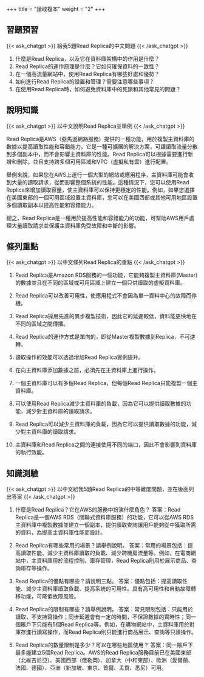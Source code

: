 +++
title = "讀取複本"
weight = "2"
+++
## 習題預習
{{< ask_chatgpt >}}
給我5題Read Replica的中文問題
{{< /ask_chatgpt >}}

1. 什麼是Read Replica，以及它在資料庫架構中的作用是什麼？
2. Read Replica的運作原理是什麼？它如何確保資料的一致性？
3. 在一個高流量網站中，使用Read Replica有哪些好處和優勢？
4. 如何進行Read Replica的設置和管理？需要注意哪些事項？
5. 在使用Read Replica時，如何避免資料庫中的死鎖和其他常見的問題？   

## 說明知識
{{< ask_chatgpt >}}
以中文說明Read Replica並舉例
{{< /ask_chatgpt >}}

Read Replica是AWS（亞馬遜網路服務）提供的一種功能，用於複製主資料庫的數據以提高讀取性能和容錯能力。它是一種可擴展的解決方案，可讓讀取流量分散到多個副本中，而不會影響主資料庫的性能。Read Replica可以根據需要進行新增和刪除，並且支持跨多個可用區域和VPC（虛擬私有雲）進行配置。

舉例來說，如果您在AWS上運行一個大型的網站或應用程序，主資料庫可能會收到大量的讀取請求，從而影響整個系統的性能。這種情況下，您可以使用Read Replica來增加讀取容量，使主資料庫可以保持更穩定的性能。例如，如果您選擇在美國東部的一個可用區域設置主資料庫，您可以在美國西部或其他可用地區設置多個讀取副本以提高性能和容錯能力。

總之，Read Replica是一種用於提高性能和容錯能力的功能，可幫助AWS用戶處理大量讀取請求並保護主資料庫免受故障和中斷的影響。   

## 條列重點
{{< ask_chatgpt >}}
以中文條列Read Replica的重點
{{< /ask_chatgpt >}}

1. Read Replica是Amazon RDS服務的一個功能，它能夠複製主資料庫(Master)的數據並且在不同的區域或可用區域上建立一個只供讀取的虛擬資料庫。

2. Read Replica可以改善可用性，使應用程式不會因為單一資料中心的故障而停機。

3. Read Replica採用先進的異步複製技術，因此它的延遲較低，資料能更快地在不同的區域之間傳播。

4. Read Replica的運作方式是單向的，即從Master複製數據到Replica，不可逆轉。

5. 讀取操作的效能可以透過增加Read Replica實例提升。

6. 在向主資料庫添加數據之前，必須先在主資料庫上進行操作。

7. 一個主資料庫可以有多個Read Replica，但每個Read Replica只能複製一個主資料庫。

8. 可以使用Read Replica減少主資料庫的負載，因為它可以提供讀取數據的功能，減少對主資料庫的讀取請求。

9. Read Replica可以減少主資料庫的負載，因為它可以提供讀取數據的功能，減少對主資料庫的讀取請求。

10. 主資料庫和Read Replica之間的連接使用不同的端口，因此不會影響到資料庫的執行效能。   

## 知識測驗
{{< ask_chatgpt >}}
以中文給我5題Read Replica的中等難度問題，並在後面列出答案
{{< /ask_chatgpt >}}

1. 什麼是Read Replica？它在AWS的服務中扮演什麼角色？
答案：Read Replica是一個AWS RDS（關聯式資料庫服務）的功能，它可以從AWS RDS主資料庫中複製數據並建立一個副本，提供讀取查詢讓用戶能夠從中獲取所需的資料，為提高主資料庫性能而設計。

2. Read Replica有哪些常用的場景？請舉例說明。
答案：常用的場景包括：提高讀取性能、減少主資料庫讀取的負載、減少跨機房流量等。例如，在電商網站中，主資料庫用於流程控制、庫存管理，Read Replica則用於展示商品、查詢庫存等操作。

3. Read Replica的優點有哪些？請說明三點。
答案：優點包括：提高讀取性能、減少主資料庫讀取負載、提高系統的可用性。具有高可用性和自動故障轉移功能，可降低故障風險。

4. Read Replica的限制有哪些？請舉例說明。
答案：常見限制包括：只能用於讀取，不支持寫操作；同步延遲會有一定的時間，不保證數據的實時性；同一個賬戶下只能有5個Read Replica等。例如，在購物網站中，主資料庫用於對庫存進行讀寫操作，而Read Replica則只能進行商品展示、查詢等只讀操作。

5. Read Replica的數量限制是多少？可以在哪些地區使用？
答案：同一賬戶下最多能建立5個Read Replica。AWS的Read Replica服務目前已在美國東部（北維吉尼亞）、美國西部（俄勒岡）、加拿大（中和東部）、歐洲（愛爾蘭、法國、德國）、亞洲（新加坡、東京、首爾、孟買、悉尼）可用。   

